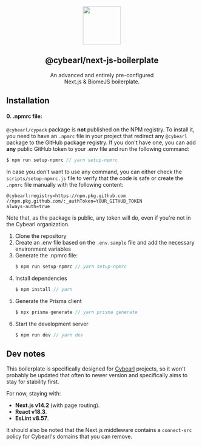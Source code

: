 <p align="center">
  <br />
  <a href="https://nextjs.org/" target="_blank"><img width="100px" src="https://camo.githubusercontent.com/c3635f27439ecdbf20e3cbf969c156f4040f10a0c8c836cf307d916dd8f806d4/68747470733a2f2f6173736574732e76657263656c2e636f6d2f696d6167652f75706c6f61642f76313636323133303535392f6e6578746a732f49636f6e5f6461726b5f6261636b67726f756e642e706e67" /></a>
  <h2 align="center">@cybearl/next-js-boilerplate</h2>
  <p align="center">An advanced and entirely pre-configured<br />Next.js & BiomeJS boilerplate.</p>
</p>

Installation
------------
#### 0. .npmrc file:
`@cybearl/cypack` package is **not** published on the NPM registry.
To install it, you need to have an `.npmrc` file in your project that redirect any `@cybearl` package
to the GitHub package registry. If you don't have one, you can add **any** public GitHub token to your
.env file and run the following command:
```typescript
$ npm run setup-npmrc // yarn setup-npmrc
```

In case you don't want to use any command, you can either check the `scripts/setup-npmrc.js` file to verify
that the code is safe or create the `.npmrc` file manually with the following content:
```
@cybearl:registry=https://npm.pkg.github.com
//npm.pkg.github.com/:_authToken=YOUR_GITHUB_TOKEN
always-auth=true
```

Note that, as the package is public, any token will do, even if you're not in the Cybearl organization.

1. Clone the repository
2. Create an .env file based on the `.env.sample` file and add the necessary environment variables
3. Generate the .npmrc file:
    ```typescript
    $ npm run setup-npmrc // yarn setup-npmrc
    ```
4. Install dependencies
    ```typescript
    $ npm install // yarn
    ```
5. Generate the Prisma client
    ```typescript
    $ npx prisma generate // yarn prisma generate
    ```
6. Start the development server
    ```typescript
    $ npm run dev // yarn dev
    ```

Dev notes
---------
This boilerplate is specifically designed for [Cybearl](https://github.com/cybearl) projects, so it won't
probably be updated that often to newer version and specifically aims to stay for stability first.

For now, staying with:
- **Next.js v14.2** (with page routing).
- **React v18.3**.
- **EsLint v8.57**.

It should also be noted that the Next.js middleware contains a `connect-src` policy for Cybearl's
domains that you can remove.
